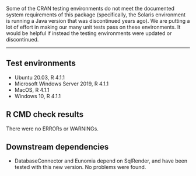 Some of the CRAN testing environments do not meet the documented system requirements of this package (specifically, the Solaris environment is running a Java version that was discontinued years ago). We are putting a lot of effort in making our many unit tests pass on these environments. It would be helpful if instead the testing environments were updated or discontinued.

---

## Test environments
* Ubuntu 20.03, R 4.1.1
* Microsoft Windows Server 2019, R 4.1.1
* MacOS, R 4.1.1
* Windows 10, R 4.1.1

## R CMD check results

There were no ERRORs or WARNINGs. 

## Downstream dependencies

- DatabaseConnector and Eunomia depend on SqlRender, and have been tested with this new version. No problems were found.